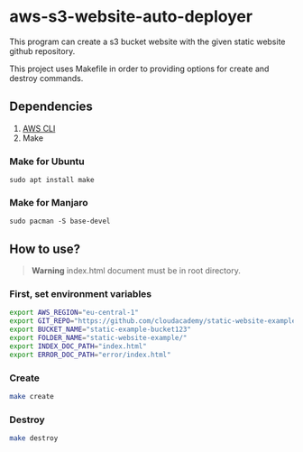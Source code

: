 # aws-s3-website-auto-deployer
This program can create a s3 bucket website with the given static website github repository.

This project uses Makefile in order to providing options for create and destroy commands.

## Dependencies
1. [AWS CLI](https://docs.aws.amazon.com/cli/latest/userguide/getting-started-install.html)
2. Make
### Make for Ubuntu
`sudo apt install make`
### Make for Manjaro
`sudo pacman -S base-devel`
## How to use?
> **Warning**
> index.html document must be in root directory.
### First, set environment variables
``` bash
export AWS_REGION="eu-central-1"
export GIT_REPO="https://github.com/cloudacademy/static-website-example.git"
export BUCKET_NAME="static-example-bucket123"
export FOLDER_NAME="static-website-example/"
export INDEX_DOC_PATH="index.html"
export ERROR_DOC_PATH="error/index.html"
```
### Create
``` bash
make create
```
### Destroy
``` bash
make destroy
```